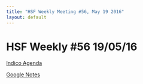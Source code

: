 ```yaml
---
title: "HSF Weekly Meeting #56, May 19 2016"
layout: default
---
```


# HSF Weekly #56 19/05/16

[Indico Agenda](https://indico.cern.ch/event/533452/)

[Google Notes](https://docs.google.com/document/d/13-83-r6GoCWiE0sNSx6zlsknXymkMWr6WnkocEWBAzY/edit#)

